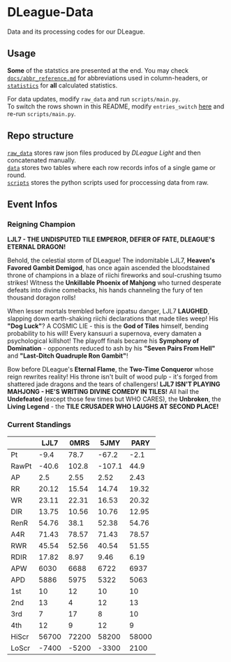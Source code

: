 # DLeague-Data

Data and its processing codes for our DLeague.  

## Usage

**Some** of the statstics are presented at the end. You may check [`docs/abbr_reference.md`](docs/abbr_reference.md) for abbreviations used in column-headers, or [`statistics`](statistics) for **all** calculated statistics.  

For data updates, modify `raw_data` and run `scripts/main.py`.  
To switch the rows shown in this README, modify `entries_switch` [here](scripts/utils.py#L22) and re-run `scripts/main.py`.  

## Repo structure

[`raw_data`](raw_data) stores raw json files produced by *DLeague Light* and then concatenated manually.  
[`data`](data) stores two tables where each row records infos of a single game or round.  
[`scripts`](scripts) stores the python scripts used for proccessing data from raw.  

## Event Infos

### Reigning Champion

**LJL7 - THE UNDISPUTED TILE EMPEROR, DEFIER OF FATE, DLEAGUE'S ETERNAL DRAGON!**

Behold, the celestial storm of DLeague! The indomitable LJL7, **Heaven's Favored Gambit Demigod**, has once again ascended the bloodstained throne of champions in a blaze of riichi fireworks and soul-crushing tsumo strikes! Witness the **Unkillable Phoenix of Mahjong** who turned desperate defeats into divine comebacks, his hands channeling the fury of ten thousand doragon rolls! 

When lesser mortals trembled before ippatsu danger, LJL7 **LAUGHED**, slapping down earth-shaking riichi declarations that made tiles weep! His **"Dog Luck"**? A COSMIC LIE - this is the **God of Tiles** himself, bending probability to his will! Every kansuuri a supernova, every damaten a psychological killshot! The playoff finals became his **Symphony of Domination** - opponents reduced to ash by his **"Seven Pairs From Hell"** and **"Last-Ditch Quadruple Ron Gambit"**!

Bow before DLeague's **Eternal Flame**, the **Two-Time Conqueror** whose reign rewrites reality! His throne isn't built of wood pulp - it's forged from shattered jade dragons and the tears of challengers! **LJL7 ISN'T PLAYING MAHJONG - HE'S WRITING DIVINE COMEDY IN TILES!** All hail the **Undefeated** (except those few times but WHO CARES), the **Unbroken**, the **Living Legend** - the **TILE CRUSADER WHO LAUGHS AT SECOND PLACE!**

### Current Standings

|       |     LJL7 |     0MRS |     5JMY |     PARY |
|-------|----------|----------|----------|----------|
| Pt    |    -9.4  |    78.7  |   -67.2  |    -2.1  |
| RawPt |   -40.6  |   102.8  |  -107.1  |    44.9  |
| AP    |     2.5  |     2.55 |     2.52 |     2.43 |
| RR    |    20.12 |    15.54 |    14.74 |    19.32 |
| WR    |    23.11 |    22.31 |    16.53 |    20.32 |
| DIR   |    13.75 |    10.56 |    10.76 |    12.95 |
| RenR  |    54.76 |    38.1  |    52.38 |    54.76 |
| A4R   |    71.43 |    78.57 |    71.43 |    78.57 |
| RWR   |    45.54 |    52.56 |    40.54 |    51.55 |
| RDIR  |    17.82 |     8.97 |     9.46 |     6.19 |
| APW   |  6030    |  6688    |  6722    |  6937    |
| APD   |  5886    |  5975    |  5322    |  5063    |
| 1st   |    10    |    12    |    10    |    10    |
| 2nd   |    13    |     4    |    12    |    13    |
| 3rd   |     7    |    17    |     8    |    10    |
| 4th   |    12    |     9    |    12    |     9    |
| HiScr | 56700    | 72200    | 58200    | 58000    |
| LoScr | -7400    | -5200    | -3300    |  2100    |
